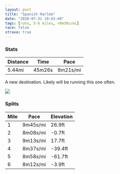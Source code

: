 ```yaml
---
layout: post
title: "Spanish Harlem"
date: "2020-07-31 19:43:49"
tags: [runs, 5-6 miles, <8m30s/mi]
race: false
strava: true
---
```


### Stats

| Distance | Time | Pace |
|----------|------|------|
|5.44mi|45m26s|8m21s/mi|

A new destination. Likely will be running this one often.

<img src='https://maps.googleapis.com/maps/api/staticmap?maptype=roadmap&path=enc:g`wwFtbsbM?DBAgBeAd@_ADs@Le@AOF]CWDYb@e@?GFOd@U?GNSFq@FW?k@DO^o@mAgA}@_Ag@MGIOCADk@QABgA_AEm@kAiA{Ak@@Ci@g@CGYGSOQISFUQEMCWuCiBKM_@EwCcA}@QAMDAa@QUEiEiCQO[Gg@BICWa@SEMO_@USFSIwB{Bu@_@M@MLGLE@EQQ_@_AsAt@N@EIIRBkB_CYKYYMQQ_@IIg@OWW_@S]_@gA]mCeAaBw@aAo@c@KQOM]e@mBo@oAH_@BYAqAKQ?QBi@Ha@^_@Le@Dk@Vo@Z[BGCKUSm@CMGM[Ck@Fa@VWPe@`@i@XyADa@?[MuA_@cAY_@o@Sg@]}@c@i@]cBk@[Yq@gAsAqAY_AAg@@[Em@Ns@h@mA\cAFe@Ca@K[KWESUa@Qc@k@g@M[w@[sAoAa@Uc@s@o@cBCWe@_@[e@EM{BgAk@IsA@i@`@cA\{@Gc@Oa@SYWAG_Ao@EI[Ya@aAGc@GOKc@OWSOq@W[AUHq@C}Ai@}AQ]M{A]cAo@IMg@[}@aAw@i@o@}@Y]Ue@[Yi@[eA]_@S{AeAIK_@Wo@s@k@{A[kAOYWUISBsAf@wAHsAIe@Cc@K[KIm@iAk@g@e@WWU[Km@e@CGi@[a@MSSwAs@{AiAa@c@]Ok@a@IIBSEKk@Me@YKOs@WEGs@e@OQy@[SQw@S}AKoAHwDk@w@Ja@V[^w@b@o@C_@Gk@Sc@IqAs@GIEQ}@m@i@g@IWg@s@UOGKyAsAYe@AKMIWKg@GkAH{AEsDi@[M][aAo@UUSg@Q]KmAM_@Ag@[[I[Ec@EMc@_@?EJe@Qa@GIs@KQJBt@ADI?IEIUAw@XO~@MTTXBd@kAXOZ?ZBXVn@vARJRBBIEq@Hw@j@{@?GDK]IIOUIYWy@g@i@YSYCYJUNIS?EC?OaAQg@UO_@[UCCBCHAUMGYU[y@EQIIKAKYs@]Ic@Cw@YK{@G]DwAM_A@WAG@ERWr@Af@B^LAE@Od@w@DQ^UDOAUBWAEEE?]BGb@SDKC@DAHS@Ml@gBPaA@UKU?c@DSDOdAgBXy@d@}@Ha@VYBWNc@F]BWGQAQ@GBC&key=AIzaSyC1MId7bFpkLXNAaYhBSTb8jLyiSqzbDtM&size=800x800&markers=color:yellow|label:S|40.7554,-73.99483&markers=color:green|label:F|40.794839999999986,-73.94196999999991'>

### Splits

| Mile | Pace | Elevation |
|------|------|-----------|
|1|9m45s/mi|26.9ft|
|2|8m08s/mi|-0.7ft|
|3|9m13s/mi|17.7ft|
|4|8m37s/mi|-39.4ft|
|5|8m58s/mi|-61.7ft|
|6|8m12s/mi|-3.9ft|
